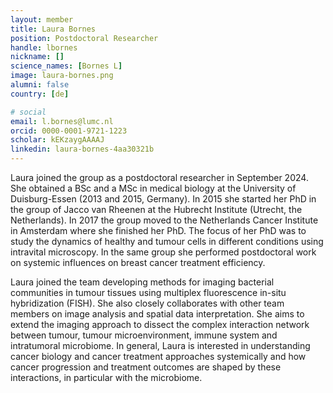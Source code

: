 ```yaml
---
layout: member
title: Laura Bornes
position: Postdoctoral Researcher
handle: lbornes
nickname: []
science_names: [Bornes L]
image: laura-bornes.png
alumni: false
country: [de]

# social
email: l.bornes@lumc.nl
orcid: 0000-0001-9721-1223
scholar: kEKzaygAAAAJ
linkedin: laura-bornes-4aa30321b
---
```


Laura joined the group as a postdoctoral researcher in September 2024. She obtained a BSc and a MSc in medical biology at the University of Duisburg-Essen (2013 and 2015, Germany). In 2015 she started her PhD in the group of Jacco van Rheenen at the Hubrecht Institute (Utrecht, the Netherlands). In 2017 the group moved to the Netherlands Cancer Institute in Amsterdam where she finished her PhD. The focus of her PhD was to study the dynamics of healthy and tumour cells in different conditions using intravital microscopy. In the same group she performed postdoctoral work on systemic influences on breast cancer treatment efficiency.  

Laura joined the team developing methods for imaging bacterial communities in tumour tissues using multiplex fluorescence in-situ hybridization (FISH). She also closely collaborates with other team members on image analysis and spatial data interpretation. She aims to extend the imaging approach to dissect the complex interaction network between tumour, tumour microenvironment, immune system and intratumoral microbiome. In general, Laura is interested in understanding cancer biology and cancer treatment approaches systemically and how cancer progression and treatment outcomes are shaped by these interactions, in particular with the microbiome.  
